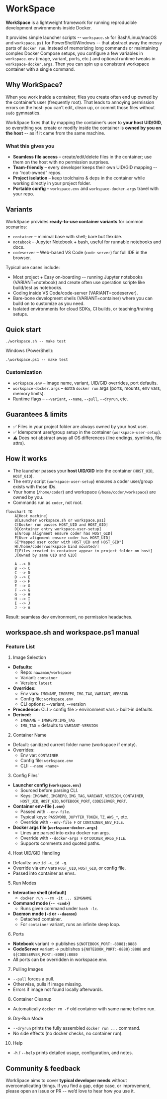 # WorkSpace

**WorkSpace** is a lightweight framework for running reproducible development environments inside Docker.

It provides simple launcher scripts --  `workspace.sh` for Bash/Linux/macOS
  and `workspace.ps1` for PowerShell/Windows -- that abstract away the messy parts of `docker run`.
Instead of memorizing long commands or maintaining complex Docker Compose setups, 
  you configure a few variables in `workspace.env` (image, variant, ports, etc.) and optional runtime tweaks in `workspace-docker.args`.
Then you can spin up a consistent workspace container with a single command.

## Why WorkSpace?

When you work inside a container, files you create often end up owned by the container’s user (frequently root).
That leads to annoying permission errors on the host: 
  you can’t edit, clean up, or commit those files without `sudo` gymnastics.

WorkSpace fixes that by mapping the container’s user to **your host UID/GID**,
  so everything you create or modify inside the container is **owned by you on the host**
  -- as if it came from the same machine.

### What this gives you
- **Seamless file access** – create/edit/delete files in the container; use them on the host with no permission surprises.
- **Team-friendly**        – every developer keeps their own UID/GID mapping -- no “root-owned” repos.
- **Project isolation**    – keep toolchains & deps in the container while working directly in your project folder.
- **Portable config**      – `workspace.env` and `workspace-docker.args` travel with your repo.

## Variants
WorkSpace provides **ready-to-use container variants** for common scenarios:
  - `container`  – minimal base with shell; bare but flexible.
  - `notebook`   – Jupyter Notebook + bash, useful for runnable notebooks and docs.
  - `codeserver` – Web-based VS Code (`code-server`) for full IDE in the browser.

Typical use cases include:
  - Most project + Easy on-boarding -- running Jupyter notebooks (VARIANT=notebook) and create often use operation scripte like build/test as notebooks.
  - Coding inside VS Code/code-server (VARIANT=codeserver).
  - Bare-bone development shells (VARIANT=container) where you can build on to customize as you need.
  - Isolated environments for cloud SDKs, CI builds, or teaching/training setups.

## Quick start

```shell
./workspace.sh -- make test
```


Windows (PowerShell):

```shell
.\workspace.ps1 -- make test
```

### Customization
  - `workspace.env` – image name, variant, UID/GID overrides, port defaults.
  - `workspace-docker.args` – extra `docker run` args (ports, mounts, env vars, memory limits).
  - Runtime flags – `--variant`, `--name`, `--pull`, `--dryrun`, etc.

## Guarantees & limits
  - ✅ Files in your project folder are always owned by your host user.
  - ✅ Idempotent user/group setup in the container (`workspace-user-setup`).
  - ⚠️ Does not abstract away all OS differences (line endings, symlinks, file attrs).

## How it works
  - The launcher passes your **host UID/GID** into the container (`HOST_UID`, `HOST_GID`).
  - The entry script (`workspace-user-setup`) ensures a coder user/group exists with those IDs.
  - Your home (`/home/coder`) and workspace (`/home/coder/workspace`) are owned by you.
  - Commands run as `coder`, not root.


```mermaid
flowchart TD
    A[Host machine]
    B[Launcher workspace.sh or workspace.ps1]
    C[Docker run passes HOST_UID and HOST_GID]
    D[Container entry workspace-user-setup]
    E[Group alignment ensure coder has HOST_GID]
    F[User alignment ensure coder has HOST_UID]
    G["Mapped user coder with HOST_UID and HOST_GID"]
    H[/home/coder/workspace bind mounted/]
    I[Files created in container appear in project folder on host]
    J[Owned by same UID and GID]

    A --> B
    B --> C
    C --> D
    D --> E
    D --> F
    E --> G
    F --> G
    G --> H
    H --> I
    I --> J
    J --> A
```

Result: seamless dev environment, no permission headaches.


## workspace.sh and workspace.ps1 manual

### Feature List

1. Image Selection
  - **Defaults:**
    - Repo: `nawaman/workspace`
    - Variant: `container`
    - Version: `latest`
  - **Overrides:**
    - Env vars: `IMGNAME`, `IMGREPO`, `IMG_TAG`, `VARIANT`, `VERSION`
    - Config file: `workspace.env`
    - CLI options: --variant, --version
  - **Precedence:** CLI > config file > environment vars > built-in defaults.
  - **Derived:**
    - `IMGNAME` = `IMGREPO:IMG_TAG`
    - `IMG_TAG` = defaults to `VARIANT-VERSION`

2. Container Name
  - Default: sanitized current folder name (workspace if empty).
  - Overrides:
    - Env var: `CONTAINER`
    - Config file: `workspace.env`
    - CLI: `--name <name>`

3. Config Files`
  - **Launcher config (`workspace.env`)**
    - Sourced before parsing CLI.
    - Keys: `IMGNAME`, `IMGREPO`, `IMG_TAG`, `VARIANT`, `VERSION`, `CONTAINER`, `HOST_UID`, `HOST_GID`, `NOTEBOOK_PORT`, `CODESERVER_PORT`.
  - **Container env-file (`.env`)**
     - Passed with `--env-file`.
     - Typical keys: `PASSWORD`, `JUPYTER_TOKEN`, `TZ`, `AWS_*`, etc.
     - Override with `--env-file F` or `CONTAINER_ENV_FILE`.
   - **Docker args file (`workspace-docker.args`)**
     - Lines are parsed into extra docker run args.
     - Override with `--docker-args F` or `DOCKER_ARGS_FILE`.
     - Supports comments and quoted paths.

4. Host UID/GID Handling
  - Defaults: use `id -u`, `id -g`.
  - Override via env vars `HOST_UID`, `HOST_GID`, or config file.
  - Passed into container as envs.

5. Run Modes
  - **Interactive shell (default)**
    - `docker run --rm -it ... $IMGNAME`
  - **Command mode (`-- <cmd>`)**
    - Runs given command under `bash -lc`.
  - **Daemon mode (`-d` or `--daemon`)**
    - Detached container.
    - For `container` variant, runs an infinite sleep loop.

6. Ports
  - **Notebook** variant → publishes `${NOTEBOOK_PORT:-8888}:8888`
  - **CodeServer** variant → publishes `${NOTEBOOK_PORT:-8888}:8888` and `${CODESERVER_PORT:-8080}:8080`
  - All ports can be overridden in workspace.env.

7. Pulling Images
  - `--pull` forces a pull.
  - Otherwise, pulls if image missing.
  - Errors if image not found locally afterwards.

8. Container Cleanup
  - Automatically `docker rm -f` old container with same name before run.

9. Dry-Run Mode
  - `--dryrun` prints the fully assembled `docker run ...` command.
  - No side effects (no docker checks, no container run).

10. Help
   - `-h` / `--help` prints detailed usage, configuration, and notes.


## Community & feedback

WorkSpace aims to cover **typical developer needs** without overcomplicating things. 
If you find a gap, edge case, or improvement, please open an issue or PR -- we’d love to hear how you use it.
